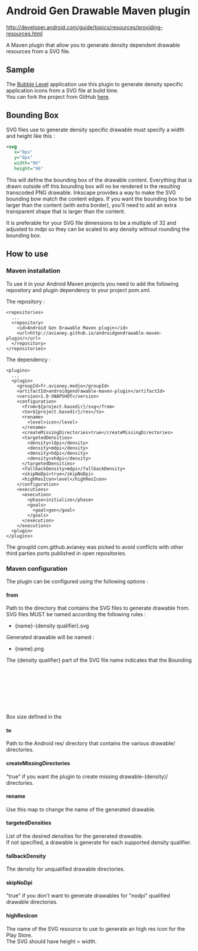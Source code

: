 Android Gen Drawable Maven plugin
=================================

http://developer.android.com/guide/topics/resources/providing-resources.html

A Maven plugin that allow you to generate density dependent drawable resources from a SVG file.  

## Sample

The [Bubble Level](https://play.google.com/store/apps/details?id=net.androgames.level) application use this plugin to generate density specific application icons from a SVG file at build time.  
You can fork the project from GitHub [here](https://github.com/avianey/Level). 

## Bounding Box

SVG files use to generate density specific drawable must specify a width and height like this :

```xml
<svg
   x="0px"
   y="0px"
   width="96"
   height="96"
```
	  
This will define the bounding box of the drawable content. Everything that is drawn outside off this bounding box will no be rendered in the resulting transcoded PNG drawable. 
Inkscape provides a way to make the SVG bounding bow match the content edges. 
If you want the bounding box to be larger than the content (with extra border), you'll need to add an extra transparent shape that is larger than the content.  
  
It is preferable for your SVG file dimensions to be a multiple of 32 and adjusted to mdpi so they can be scaled to any density without rounding the bounding box.

## How to use

### Maven installation

To use it in your Android Maven projects you need to add the following repository and plugin dependency to your project pom.xml.  

The repository :  

    <repositories>  
      ...  
      <repository>  
        <id>Android Gen Drawable Maven plugin</id>  
        <url>http://avianey.github.io/androidgendrawable-maven-plugin/</url>  
      </repository>  
    </repositories>

The dependency :  

    <plugins>
      ...
      <plugin>
        <groupId>fr.avianey.modjo</groupId>
        <artifactId>androidgendrawable-maven-plugin</artifactId>
        <version>1.0-SNAPSHOT</version>
        <configuration>
          <from>${project.basedir}/svg</from>
          <to>${project.basedir}/res</to>
          <rename>
            <level>icon</level>
          </rename>
          <createMissingDirectories>true</createMissingDirectories>
          <targetedDensities>
            <density>ldpi</density>
            <density>mdpi</density>
            <density>hdpi</density>
            <density>xhdpi</density>
          </targetedDensities>
          <fallbackDensity>mdpi</fallbackDensity>
          <skipNoDpi>true</skipNoDpi>
          <highResIcon>level</highResIcon>
        </configuration>
        <executions>
          <execution>
            <phase>initialize</phase>
            <goals>
              <goal>gen</goal>
            </goals>
          </execution>
        </executions>
      <plugin>
    </plugins>

The groupId com.github.avianey was picked to avoid conflicts with other third parties ports published in open repositories.

### Maven configuration

The plugin can be configured using the following options : 

#### from

Path to the directory that contains the SVG files to generate drawable from.  
SVG files MUST be named according the following rules :

- {name}-{density qualifier}.svg  

Generated drawable will be named :

- {name}.png  

The {density qualifier} part of the SVG file name indicates that the Bounding Box size defined in the <svg> tag of the SVG file is the target size of the generated drawable for this {density qualifier}. Generated drawable for other densities are scaled according the 3:4:6:8 scaling ratio defined in the [Supporting Multiple Screens section](http://developer.android.com/guide/practices/screens_support.html) of the Android developers site.   

#### to

Path to the Android res/ directory that contains the various drawable/ directories.

#### createMissingDirectories

"true" if you want the plugin to create missing drawable-(density)/ directories.

#### rename

Use this map to change the name of the generated drawable.

#### targetedDensities

List of the desired densities for the generated drawable.  
If not specified, a drawable is generate for each supported density qualifier.

#### fallbackDensity

The density for unqualified drawable directories.

#### skipNoDpi

"true" if you don't want to generate drawables for "nodpi" qualified drawable directories.

#### highResIcon

The name of the SVG resource to use to generate an high res icon for the Play Store.  
The SVG should have height = width.
